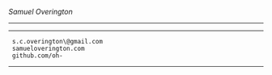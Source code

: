*Samuel Overington*

------------------------------------------------------------------------

  -- ---------------------------
     s.c.overington\@gmail.com
     samueloverington.com
     github.com/oh-
  -- ---------------------------
